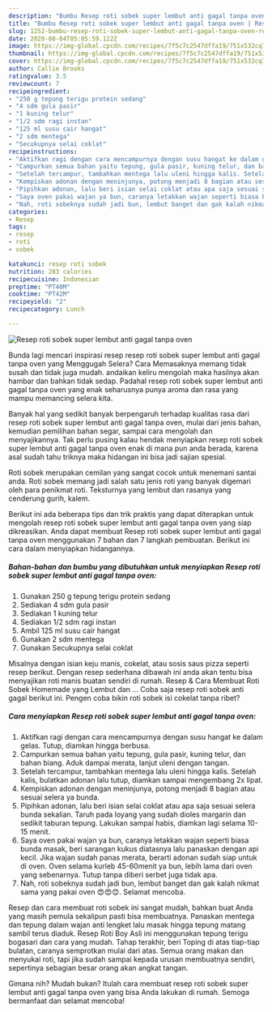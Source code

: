 ```yaml
---
description: "Bumbu Resep roti sobek super lembut anti gagal tanpa oven | Resep Bumbu Resep roti sobek super lembut anti gagal tanpa oven Yang Menggugah Selera"
title: "Bumbu Resep roti sobek super lembut anti gagal tanpa oven | Resep Bumbu Resep roti sobek super lembut anti gagal tanpa oven Yang Menggugah Selera"
slug: 1252-bumbu-resep-roti-sobek-super-lembut-anti-gagal-tanpa-oven-resep-bumbu-resep-roti-sobek-super-lembut-anti-gagal-tanpa-oven-yang-menggugah-selera
date: 2020-08-04T05:05:59.122Z
image: https://img-global.cpcdn.com/recipes/7f5c7c2547dffa19/751x532cq70/resep-roti-sobek-super-lembut-anti-gagal-tanpa-oven-foto-resep-utama.jpg
thumbnail: https://img-global.cpcdn.com/recipes/7f5c7c2547dffa19/751x532cq70/resep-roti-sobek-super-lembut-anti-gagal-tanpa-oven-foto-resep-utama.jpg
cover: https://img-global.cpcdn.com/recipes/7f5c7c2547dffa19/751x532cq70/resep-roti-sobek-super-lembut-anti-gagal-tanpa-oven-foto-resep-utama.jpg
author: Callie Brooks
ratingvalue: 3.5
reviewcount: 7
recipeingredient:
- "250 g tepung terigu protein sedang"
- "4 sdm gula pasir"
- "1 kuning telur"
- "1/2 sdm ragi instan"
- "125 ml susu cair hangat"
- "2 sdm mentega"
- "Secukupnya selai coklat"
recipeinstructions:
- "Aktifkan ragi dengan cara mencampurnya dengan susu hangat ke dalam gelas. Tutup, diamkan hingga berbusa."
- "Campurkan semua bahan yaitu tepung, gula pasir, kuning telur, dan bahan biang. Aduk dampai merata, lanjut uleni dengan tangan."
- "Setelah tercampur, tambahkan mentega lalu uleni hingga kalis. Setelah kalis, bulatkan adonan lalu tutup, diamkan sampai mengembang 2x lipat."
- "Kempiskan adonan dengan meninjunya, potong menjadi 8 bagian atau sesuai selera ya bunda."
- "Pipihkan adonan, lalu beri isian selai coklat atau apa saja sesuai selera bunda sekalian. Taruh pada loyang yang sudah dioles margarin dan sedikit taburan tepung. Lakukan sampai habis, diamkan lagi selama 10-15 menit."
- "Saya oven pakai wajan ya bun, caranya letakkan wajan seperti biasa bunda masak, beri sarangan kukus diatasnya lalu panaskan dengan api kecil. Jika wajan sudah panas merata, berarti adonan sudah siap untuk di oven. Oven selama kurleb 45-60menit ya bun, lebih lama dari oven yang sebenarnya. Tutup tanpa diberi serbet juga tidak apa."
- "Nah, roti sobeknya sudah jadi bun, lembut banget dan gak kalah nikmat sama yang pakai oven 😍😍😊. Selamat mencoba."
categories:
- Resep
tags:
- resep
- roti
- sobek

katakunci: resep roti sobek 
nutrition: 283 calories
recipecuisine: Indonesian
preptime: "PT40M"
cooktime: "PT42M"
recipeyield: "2"
recipecategory: Lunch

---
```



![Resep roti sobek super lembut anti gagal tanpa oven](https://img-global.cpcdn.com/recipes/7f5c7c2547dffa19/751x532cq70/resep-roti-sobek-super-lembut-anti-gagal-tanpa-oven-foto-resep-utama.jpg)

Bunda lagi mencari inspirasi resep resep roti sobek super lembut anti gagal tanpa oven yang Menggugah Selera? Cara Memasaknya memang tidak susah dan tidak juga mudah. andaikan keliru mengolah maka hasilnya akan hambar dan bahkan tidak sedap. Padahal resep roti sobek super lembut anti gagal tanpa oven yang enak seharusnya punya aroma dan rasa yang mampu memancing selera kita.

Banyak hal yang sedikit banyak berpengaruh terhadap kualitas rasa dari resep roti sobek super lembut anti gagal tanpa oven, mulai dari jenis bahan, kemudian pemilihan bahan segar, sampai cara mengolah dan menyajikannya. Tak perlu pusing kalau hendak menyiapkan resep roti sobek super lembut anti gagal tanpa oven enak di mana pun anda berada, karena asal sudah tahu triknya maka hidangan ini bisa jadi sajian spesial.

Roti sobek merupakan cemilan yang sangat cocok untuk menemani santai anda. Roti sobek memang jadi salah satu jenis roti yang banyak digemari oleh para penikmat roti. Teksturnya yang lembut dan rasanya yang cenderung gurih, kalem.


Berikut ini ada beberapa tips dan trik praktis yang dapat diterapkan untuk mengolah resep roti sobek super lembut anti gagal tanpa oven yang siap dikreasikan. Anda dapat membuat Resep roti sobek super lembut anti gagal tanpa oven menggunakan 7 bahan dan 7 langkah pembuatan. Berikut ini cara dalam menyiapkan hidangannya.

<!--inarticleads1-->

##### Bahan-bahan dan bumbu yang dibutuhkan untuk menyiapkan Resep roti sobek super lembut anti gagal tanpa oven:

1. Gunakan 250 g tepung terigu protein sedang
1. Sediakan 4 sdm gula pasir
1. Sediakan 1 kuning telur
1. Sediakan 1/2 sdm ragi instan
1. Ambil 125 ml susu cair hangat
1. Gunakan 2 sdm mentega
1. Gunakan Secukupnya selai coklat


Misalnya dengan isian keju manis, cokelat, atau sosis saus pizza seperti resep berikut. Dengan resep sederhana dibawah ini anda akan tentu bisa menyajikan roti manis buatan sendiri di rumah. Resep &amp; Cara Membuat Roti Sobek Homemade yang Lembut dan … Coba saja resep roti sobek anti gagal berikut ini. Pengen coba bikin roti sobek isi cokelat tanpa ribet? 

<!--inarticleads2-->

##### Cara menyiapkan Resep roti sobek super lembut anti gagal tanpa oven:

1. Aktifkan ragi dengan cara mencampurnya dengan susu hangat ke dalam gelas. Tutup, diamkan hingga berbusa.
1. Campurkan semua bahan yaitu tepung, gula pasir, kuning telur, dan bahan biang. Aduk dampai merata, lanjut uleni dengan tangan.
1. Setelah tercampur, tambahkan mentega lalu uleni hingga kalis. Setelah kalis, bulatkan adonan lalu tutup, diamkan sampai mengembang 2x lipat.
1. Kempiskan adonan dengan meninjunya, potong menjadi 8 bagian atau sesuai selera ya bunda.
1. Pipihkan adonan, lalu beri isian selai coklat atau apa saja sesuai selera bunda sekalian. Taruh pada loyang yang sudah dioles margarin dan sedikit taburan tepung. Lakukan sampai habis, diamkan lagi selama 10-15 menit.
1. Saya oven pakai wajan ya bun, caranya letakkan wajan seperti biasa bunda masak, beri sarangan kukus diatasnya lalu panaskan dengan api kecil. Jika wajan sudah panas merata, berarti adonan sudah siap untuk di oven. Oven selama kurleb 45-60menit ya bun, lebih lama dari oven yang sebenarnya. Tutup tanpa diberi serbet juga tidak apa.
1. Nah, roti sobeknya sudah jadi bun, lembut banget dan gak kalah nikmat sama yang pakai oven 😍😍😊. Selamat mencoba.


Resep dan cara membuat roti sobek ini sangat mudah, bahkan buat Anda yang masih pemula sekalipun pasti bisa membuatnya. Panaskan mentega dan tepung dalam wajan anti lengket lalu masak hingga tepung matang sambil terus diaduk. Resep Roti Boy Asli ini menggunakan tepung terigu bogasari dan cara yang mudah. Tahap terakhir, beri Toping di atas tiap-tiap bulatan, caranya semprotkan mulai dari atas. Semua orang makan dan menyukai roti, tapi jika sudah sampai kepada urusan membuatnya sendiri, sepertinya sebagian besar orang akan angkat tangan. 

Gimana nih? Mudah bukan? Itulah cara membuat resep roti sobek super lembut anti gagal tanpa oven yang bisa Anda lakukan di rumah. Semoga bermanfaat dan selamat mencoba!
